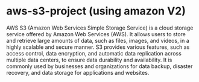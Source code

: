 # aws-s3-project (using amazon V2)

AWS S3 (Amazon Web Services Simple Storage Service) is a cloud storage service offered by Amazon Web Services (AWS). It allows users to store and retrieve large amounts of data, such as files, images, and videos, in a highly scalable and secure manner. S3 provides various features, such as access control, data encryption, and automatic data replication across multiple data centers, to ensure data durability and availability. It is commonly used by businesses and organizations for data backup, disaster recovery, and data storage for applications and websites.
